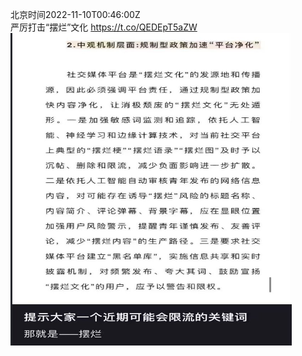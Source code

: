 北京时间2022-11-10T00:46:00Z<br>严厉打击“摆烂”文化 https://t.co/QEDEpT5aZW<br><img src='/temp/image/2022/o-Month-11/1590385225279881216_0.jpg' width='450' height='500'><br><br>